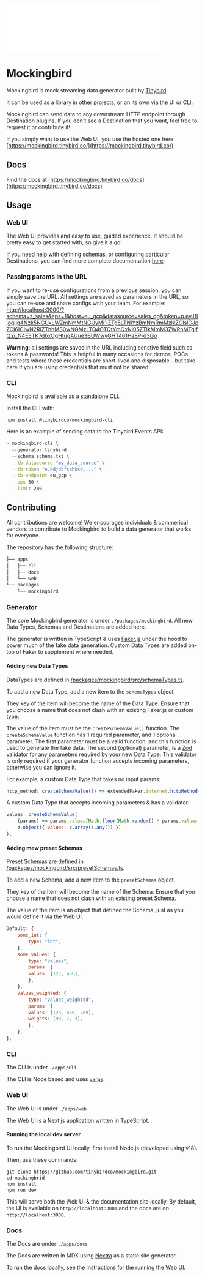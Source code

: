 ![Mockingbird Logo](assets/logo/logo_white.png)

# Mockingbird

Mockingbird is mock streaming data generator built by [Tinybird](https://tinybird.co).

It can be used as a library in other projects, or on its own via the UI or CLI.

Mockingbird can send data to any downstream HTTP endpoint through Destination plugins. If you don't see a Destination that you want, feel free to request it or contribute it!

If you simply want to use the Web UI, you use the hosted one here: [https://mockingbird.tinybird.co/](https://mockingbird.tinybird.co/)

## Docs

Find the docs at [https://mockingbird.tinybird.co/docs](https://mockingbird.tinybird.co/docs)

## Usage

### Web UI

The Web UI provides and easy to use, guided experience. It should be pretty easy to get started with, so give it a go!

If you need help with defining schemas, or configuring particular Destinations, you can find more complete documentation [here](https://mockingbird.tinybird.co/docs).

### Passing params in the URL

If you want to re-use configurations from a previous session, you can simply save the URL. All settings are saved as parameters in the URL, so you can re-use and share configs with your team. For example: [http://localhost:3000/?schema=z_sales&eps=1&host=eu_gcp&datasource=sales_dg&token=p.eyJ1IjogIjg4Nzk5NGUxLWZmNmMtNGUyMi1iZTg5LTNlYzBmNmRmMzlkZCIsICJpZCI6ICIwN2RlZThhMS0wNGMzLTQ4OTQtYmQxNi05ZTlkMmM3ZWRhMTgifQ.p_N4EETK7dbxOgHtugAUue3BUWwyGHT461Ha8P-d3Go](http://localhost:3000/?schema=z_sales&eps=1&host=eu_gcp&datasource=sales_dg&token=p.eyJ1IjogIjg4Nzk5NGUxLWZmNmMtNGUyMi1iZTg5LTNlYzBmNmRmMzlkZCIsICJpZCI6ICIwN2RlZThhMS0wNGMzLTQ4OTQtYmQxNi05ZTlkMmM3ZWRhMTgifQ.p_N4EETK7dbxOgHtugAUue3BUWwyGHT461Ha8P-d3Go)

**Warning**: all settings are saved in the URL including senstive field such as tokens & passwords! This is helpful in many occasions for demos, POCs and tests where these credentials are short-lived and disposable - but take care if you are using credentials that must not be shared!

### CLI

Mockingbird is available as a standalone CLI.

Install the CLI with:

```
npm install @tinybirdco/mockingbird-cli
```

Here is an example of sending data to the Tinybird Events API:

```sh
> mockingbird-cli \
  --generator tinybird
  --schema schema.txt \
  --tb-datasource "my_data_source" \
  --tb-token "e.Pdjdbfsbhksd...." \
  --tb-endpoint eu_gcp \
  --eps 50 \
  --limit 200
```

## Contributing

All contributions are welcome! We encourages individuals & commerical vendors to contribute to Mockingbird to build a data generator that works for everyone.

The repository has the following structure:

```bash
├── apps
│   ├── cli
│   ├── docs
│   └── web
└── packages
    └── mockingbird
```

### Generator

The core Mockingbird generator is under `./packages/mockingbird`. All new Data Types, Schemas and Destinations are added here.

The generator is written in TypeScript & uses [Faker.js](https://fakerjs.dev/) under the hood to power much of the fake data generation. Custom Data Types are added on-top of Faker to supplement where needed.

#### Adding new Data Types

DataTypes are defined in [/packages/mockingbird/src/schemaTypes.ts](./packages/mockingbird/src/schemaTypes.ts).

To add a new Data Type, add a new item to the `schemaTypes` object.

They key of the item will become the name of the Data Type. Ensure that you choose a name that does not clash with an existing Faker.js or custom type.

The value of the item must be the `createSchemaValue()` function. The `createSchemaValue` function has 1 required parameter, and 1 optional parameter. The first parameter must be a valid function, and this function is used to generate the fake data. The second (optional) parameter, is a [Zod validator](https://zod.dev/) for any parameters required by your new Data Type. This validator is only required if your generator function accepts incoming parameters, otherwise you can ignore it.

For example, a custom Data Type that takes no input params:

```javascript
http_method: createSchemaValue(() => extendedFaker.internet.httpMethod())
```

A custom Data Type that accepts incoming parameters & has a validator:

```javascript
values: createSchemaValue(
    (params) => params.values[Math.floor(Math.random() * params.values.length)],
    z.object({ values: z.array(z.any()) })
),
```

#### Adding mew preset Schemas

Preset Schemas are defined in [/packages/mockingbird/src/presetSchemas.ts](./packages/mockingbird/src/presetSchemas.ts).

To add a new Schema, add a new item to the `presetSchemas` object.

They key of the item will become the name of the Schema. Ensure that you choose a name that does not clash with an existing preset Schema.

The value of the item is an object that defined the Schema, just as you would define it via the Web UI.

```javascript
Default: {
    some_int: {
        type: "int",
    },
    some_values: {
        type: "values",
        params: {
        values: [123, 456],
        },
    },
    values_weighted: {
        type: "values_weighted",
        params: {
        values: [123, 456, 789],
        weights: [90, 7, 3],
        },
    },
},
```

### CLI

The CLI is under `./apps/cli`

The CLI is Node based and uses [`yargs`](https://github.com/yargs/yargs).

### Web UI

The Web UI is under `./apps/web`

The Web UI is a Next.js application written in TypeScript.

#### Running the local dev server

To run the Mockingbird UI locally, first install Node.js (developed using v18).

Then, use these commands:

```
git clone https://github.com/tinybirdco/mockingbird.git
cd mockingbrid
npm install
npm run dev
```

This will serve both the Web UI & the documentation site locally. By default, the UI is available on `http://localhost:3001` and the docs are on `http://localhost:3000`.

### Docs

The Docs are under `./apps/docs`

The Docs are written in MDX using [Nextra](https://nextra.site/) as a static site generator.

To run the docs locally, see the instructions for the running the [Web UI](#running-the-local-dev-server).
